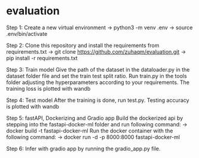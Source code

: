 # evaluation
Step 1: Create a new virtual environment
	-> python3 -m venv .env
	-> source .env/bin/activate
	
Step 2: Clone this repository and install the requirements from requirements.txt
	-> git clone https://github.com/zuhaqm/evaluation.git
	-> pip install -r requirements.txt
	
Step 3: Train model
	Give the path of the dataset in the dataloader.py in the dataset folder file and set the train test split ratio.
	Run train.py in the tools folder adjusting the hyperparameters according to your requirements. The training loss is plotted with wandb

Step 4: Test model
	After the training is done, run test.py. Testing accuracy is plotted with wandb
	
Step 5: fastAPI, Dockerizing and Gradio app
	Build the dockerized api by stepping into the fastapi-docker-ml folder and run following command:
	-> docker build -t fastapi-docker-ml 
	Run the docker container with the following command:
	-> docker run -d -p 8000:8000 fastapi-docker-ml
	
Step 6: Infer with gradio app by running the gradio_app.py file.



